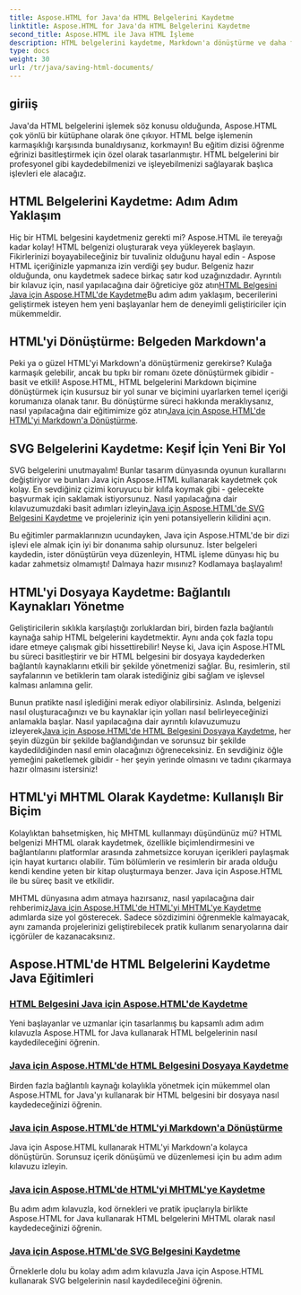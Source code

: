 ```yaml
---
title: Aspose.HTML for Java'da HTML Belgelerini Kaydetme
linktitle: Aspose.HTML for Java'da HTML Belgelerini Kaydetme
second_title: Aspose.HTML ile Java HTML İşleme
description: HTML belgelerini kaydetme, Markdown'a dönüştürme ve daha fazlası konusunda size rehberlik eden kapsamlı Aspose.HTML for Java eğitimlerini keşfedin.
type: docs
weight: 30
url: /tr/java/saving-html-documents/
---
```

## giriiş

Java'da HTML belgelerini işlemek söz konusu olduğunda, Aspose.HTML çok yönlü bir kütüphane olarak öne çıkıyor. HTML belge işlemenin karmaşıklığı karşısında bunaldıysanız, korkmayın! Bu eğitim dizisi öğrenme eğrinizi basitleştirmek için özel olarak tasarlanmıştır. HTML belgelerini bir profesyonel gibi kaydedebilmenizi ve işleyebilmenizi sağlayarak başlıca işlevleri ele alacağız. 

## HTML Belgelerini Kaydetme: Adım Adım Yaklaşım

 Hiç bir HTML belgesini kaydetmeniz gerekti mi? Aspose.HTML ile tereyağı kadar kolay! HTML belgenizi oluşturarak veya yükleyerek başlayın. Fikirlerinizi boyayabileceğiniz bir tuvaliniz olduğunu hayal edin - Aspose HTML içeriğinizle yapmanıza izin verdiği şey budur. Belgeniz hazır olduğunda, onu kaydetmek sadece birkaç satır kod uzağınızdadır. Ayrıntılı bir kılavuz için, nasıl yapılacağına dair öğreticiye göz atın[HTML Belgesini Java için Aspose.HTML'de Kaydetme](./save-html-document/)Bu adım adım yaklaşım, becerilerini geliştirmek isteyen hem yeni başlayanlar hem de deneyimli geliştiriciler için mükemmeldir.

## HTML'yi Dönüştürme: Belgeden Markdown'a

 Peki ya o güzel HTML'yi Markdown'a dönüştürmeniz gerekirse? Kulağa karmaşık gelebilir, ancak bu tıpkı bir romanı özete dönüştürmek gibidir - basit ve etkili! Aspose.HTML, HTML belgelerini Markdown biçimine dönüştürmek için kusursuz bir yol sunar ve biçimini uyarlarken temel içeriği korumanıza olanak tanır. Bu dönüştürme süreci hakkında meraklıysanız, nasıl yapılacağına dair eğitimimize göz atın[Java için Aspose.HTML'de HTML'yi Markdown'a Dönüştürme](./convert-html-to-markdown/). 

## SVG Belgelerini Kaydetme: Keşif İçin Yeni Bir Yol

 SVG belgelerini unutmayalım! Bunlar tasarım dünyasında oyunun kurallarını değiştiriyor ve bunları Java için Aspose.HTML kullanarak kaydetmek çok kolay. En sevdiğiniz çizimi koruyucu bir kılıfa koymak gibi - gelecekte başvurmak için saklamak istiyorsunuz. Nasıl yapılacağına dair kılavuzumuzdaki basit adımları izleyin[Java için Aspose.HTML'de SVG Belgesini Kaydetme](./save-svg-document/) ve projeleriniz için yeni potansiyellerin kilidini açın.

Bu eğitimler parmaklarınızın ucundayken, Java için Aspose.HTML'de bir dizi işlevi ele almak için iyi bir donanıma sahip olursunuz. İster belgeleri kaydedin, ister dönüştürün veya düzenleyin, HTML işleme dünyası hiç bu kadar zahmetsiz olmamıştı! Dalmaya hazır mısınız? Kodlamaya başlayalım!

## HTML'yi Dosyaya Kaydetme: Bağlantılı Kaynakları Yönetme

Geliştiricilerin sıklıkla karşılaştığı zorluklardan biri, birden fazla bağlantılı kaynağa sahip HTML belgelerini kaydetmektir. Aynı anda çok fazla topu idare etmeye çalışmak gibi hissettirebilir! Neyse ki, Java için Aspose.HTML bu süreci basitleştirir ve bir HTML belgesini bir dosyaya kaydederken bağlantılı kaynaklarını etkili bir şekilde yönetmenizi sağlar. Bu, resimlerin, stil sayfalarının ve betiklerin tam olarak istediğiniz gibi sağlam ve işlevsel kalması anlamına gelir. 

Bunun pratikte nasıl işlediğini merak ediyor olabilirsiniz. Aslında, belgenizi nasıl oluşturacağınızı ve bu kaynaklar için yolları nasıl belirleyeceğinizi anlamakla başlar. Nasıl yapılacağına dair ayrıntılı kılavuzumuzu izleyerek[Java için Aspose.HTML'de HTML Belgesini Dosyaya Kaydetme](./save-html-to-file/), her şeyin düzgün bir şekilde bağlandığından ve sorunsuz bir şekilde kaydedildiğinden nasıl emin olacağınızı öğreneceksiniz. En sevdiğiniz öğle yemeğini paketlemek gibidir - her şeyin yerinde olmasını ve tadını çıkarmaya hazır olmasını istersiniz!

## HTML'yi MHTML Olarak Kaydetme: Kullanışlı Bir Biçim

Kolaylıktan bahsetmişken, hiç MHTML kullanmayı düşündünüz mü? HTML belgenizi MHTML olarak kaydetmek, özellikle biçimlendirmesini ve bağlantılarını platformlar arasında zahmetsizce koruyan içerikleri paylaşmak için hayat kurtarıcı olabilir. Tüm bölümlerin ve resimlerin bir arada olduğu kendi kendine yeten bir kitap oluşturmaya benzer. Java için Aspose.HTML ile bu süreç basit ve etkilidir.

 MHTML dünyasına adım atmaya hazırsanız, nasıl yapılacağına dair rehberimiz[Java için Aspose.HTML'de HTML'yi MHTML'ye Kaydetme](./save-html-to-mhtml/) adımlarda size yol gösterecek. Sadece sözdizimini öğrenmekle kalmayacak, aynı zamanda projelerinizi geliştirebilecek pratik kullanım senaryolarına dair içgörüler de kazanacaksınız. 

## Aspose.HTML'de HTML Belgelerini Kaydetme Java Eğitimleri
### [HTML Belgesini Java için Aspose.HTML'de Kaydetme](./save-html-document/)
Yeni başlayanlar ve uzmanlar için tasarlanmış bu kapsamlı adım adım kılavuzla Aspose.HTML for Java kullanarak HTML belgelerinin nasıl kaydedileceğini öğrenin.
### [Java için Aspose.HTML'de HTML Belgesini Dosyaya Kaydetme](./save-html-to-file/)
Birden fazla bağlantılı kaynağı kolaylıkla yönetmek için mükemmel olan Aspose.HTML for Java'yı kullanarak bir HTML belgesini bir dosyaya nasıl kaydedeceğinizi öğrenin.
### [Java için Aspose.HTML'de HTML'yi Markdown'a Dönüştürme](./convert-html-to-markdown/)
Java için Aspose.HTML kullanarak HTML'yi Markdown'a kolayca dönüştürün. Sorunsuz içerik dönüşümü ve düzenlemesi için bu adım adım kılavuzu izleyin.
### [Java için Aspose.HTML'de HTML'yi MHTML'ye Kaydetme](./save-html-to-mhtml/)
Bu adım adım kılavuzla, kod örnekleri ve pratik ipuçlarıyla birlikte Aspose.HTML for Java kullanarak HTML belgelerini MHTML olarak nasıl kaydedeceğinizi öğrenin.
### [Java için Aspose.HTML'de SVG Belgesini Kaydetme](./save-svg-document/)
Örneklerle dolu bu kolay adım adım kılavuzla Java için Aspose.HTML kullanarak SVG belgelerinin nasıl kaydedileceğini öğrenin.